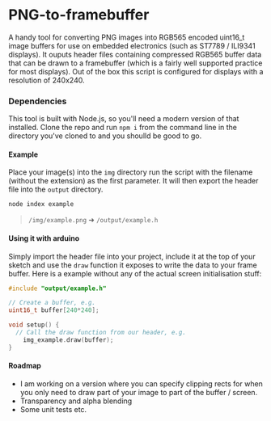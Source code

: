# PNG-to-framebuffer

A handy tool for converting PNG images into RGB565 encoded uint16_t image buffers for use on embedded electronics (such as ST7789 / ILI9341 displays). It ouputs header files containing compressed RGB565 buffer data that can be drawn to a framebuffer (which is a fairly well supported practice for most displays). Out of the box this script is configured for displays with a resolution of 240x240.

### Dependencies

This tool is built with Node.js, so you'll need a modern version of that installed. Clone the repo and run `npm i` from the command line in the directory you've cloned to and you shoulld be good to go.

#### Example

Place your image(s) into the `img` directory run the script with the filename (without the extension) as the first parameter. It will then export the header file into the `output` directory.

```bash
node index example
```

>  `/img/example.png` ➜ `/output/example.h`

#### Using it with arduino

Simply import the header file into your project, include it at the top of your sketch and use the `draw` function it exposes to write the data to your frame buffer. Here is a example without any of the actual screen initialisation stuff:

```c
#include "output/example.h"

// Create a buffer, e.g.
uint16_t buffer[240*240];

void setup() {
  // Call the draw function from our header, e.g.
	img_example.draw(buffer);
}
```

#### Roadmap

- I am working on a version where you can specify clipping rects for when you only need to draw part of your image to part of the buffer / screen.
- Transparency and alpha blending
- Some unit tests etc.
